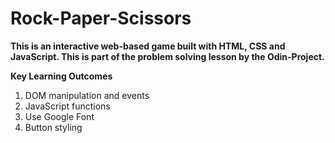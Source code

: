 # Rock-Paper-Scissors

**This is an interactive web-based game built with HTML, CSS and JavaScript. This is part of the problem solving lesson by the Odin-Project.**

**Key Learning Outcomes**
1. DOM manipulation and events
2. JavaScript functions
3. Use Google Font
4. Button styling